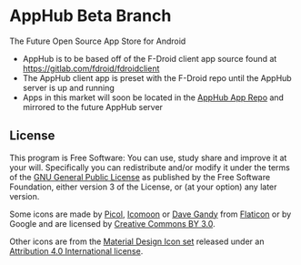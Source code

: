 # AppHub Beta Branch
The Future Open Source App Store for Android

* AppHub is to be based off of the F-Droid client app source found at https://gitlab.com/fdroid/fdroidclient
* The AppHub client app is preset with the F-Droid repo until the AppHub server is up and running
* Apps in this market will soon be located in the [AppHub App Repo](https://github.com/JTechMe/AppHubAppRepo) and mirrored to the future AppHub server

## License

This program is Free Software: You can use, study share and improve it at your
will. Specifically you can redistribute and/or modify it under the terms of the
[GNU General Public License](https://www.gnu.org/licenses/gpl.html) as
published by the Free Software Foundation, either version 3 of the License, or
(at your option) any later version.

Some icons are made by [Picol](http://www.flaticon.com/authors/picol),
[Icomoon](http://www.flaticon.com/authors/icomoon) or
[Dave Gandy](http://www.flaticon.com/authors/dave-gandy) from
[Flaticon](http://www.flaticon.com) or by Google and are licensed by
[Creative Commons BY 3.0](https://creativecommons.org/licenses/by/3.0/).

Other icons are from the
[Material Design Icon set](https://github.com/google/material-design-icons)
released under an
[Attribution 4.0 International license](https://creativecommons.org/licenses/by/4.0/).
